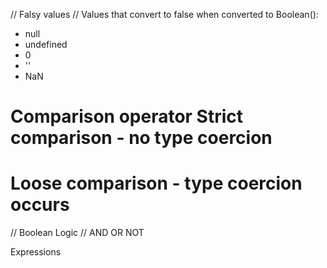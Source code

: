 // Falsy values
// Values that convert to false when converted to Boolean():
- null
- undefined
- 0
- ''
- NaN

Comparison operator
Strict comparison - no type coercion
===
Loose comparison - type coercion occurs
== 


// Boolean Logic
// AND OR NOT



Expressions